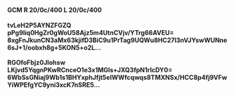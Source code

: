 #### GCM R 20/0c/400 L 20/0c/400
**tvLeH2P5AYNZFGZQ**<br/>**pPg9liq0HgZr0gWoU58Ajz5m4UtnCVjv/YTrg66AVEU=**<br/>**8xgFnJkunCN3aMx63kjifD3BiC9u1PrTag9UQWu8HC27I3nVJYswWUNne6sJ+1/oobxh8g+5KON5+o2L...**<br/><br/>
**RGOfoFbjz0JIohsw**<br/>**LKjvd5YqgnPKwRCnceO1e3x1MGls+JXQ3fpN1rIcDY0=**<br/>**6WbSsGNiaj9Wb1s1BHYxphJfjt5elWWfcqwqs8TMXNSx/HCC8p4fj9VFwYiWPEfgYC9yni3xcK7nSRE5...**